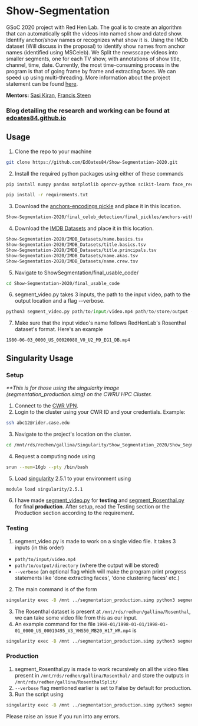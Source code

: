 # Show-Segmentation
GSoC 2020 project with Red Hen Lab. The goal is to create an algorithm that can automatically split the videos into named show and dated show. Identify anchor/show names or recognizes what show it is. Using the IMDb dataset (Will discuss in the proposal) to identify show names from anchor names (identified using MSCeleb). We Split the newsscape videos into smaller segments, one for each TV show, with annotations of show title, channel, time, date. Currently, the most time-consuming process in the program is that of going frame by frame and extracting faces. We can speed up using multi-threading. More information about the project statement can be found <a href="https://sites.google.com/site/distributedlittleredhen/home/the-cognitive-core-research-topics-in-red-hen/the-barnyard/tv-show-segmentation">here</a>. 

<b>Mentors:</b> <a href="https://github.com/eonr">Sasi Kiran</a>, <a href="https://comm.ucla.edu/content/francis-steen-phd">Francis Steen</a>

### Blog detailing the research and working can be found at <a href="https://edoates84.github.io">edoates84.github.io</a>

## Usage
1. Clone the repo to your machine
```bash
git clone https://github.com/EdOates84/Show-Segmentation-2020.git
```
2. Install the required python packages using either of these commands
```bash
pip install numpy pandas matplotlib opencv-python scikit-learn face_recognition wikipedia
``` 

```bash
pip install -r requirements.txt
```
3. Download the <a href="https://drive.google.com/open?id=1AAkCoH1FDuJz4pTOyZv9QCUFPZAHECRI">anchors-encodings pickle</a> and place it in this location.
```bash
Show-Segmentation-2020/final_celeb_detection/final_pickles/anchors-with-TV-encodings.pickle
```
4. Download the <a href="https://drive.google.com/drive/folders/1LpbtUeRHRcEW7Avf4_y_jphe7i-Z0JKU?usp=sharing">IMDB Datasets</a> and place it in this location.
```bash
Show-Segmentation-2020/IMDB_Datasets/name.basics.tsv
Show-Segmentation-2020/IMDB_Datasets/title.basics.tsv
Show-Segmentation-2020/IMDB_Datasets/title.principals.tsv
Show-Segmentation-2020/IMDB_Datasets/name.akas.tsv
Show-Segmentation-2020/IMDB_Datasets/name.crew.tsv
```
5. Navigate to ShowSegmentation/final_usable_code/
```bash
cd Show-Segmentation-2020/final_usable_code
```
6. segment_video.py takes 3 inputs, the path to the input video, path to the output location and a flag --verbose.
```python
python3 segment_video.py path/to/input/video.mp4 path/to/store/output --verbose
```
7. Make sure that the input video's name follows RedHenLab's Rosenthal dataset's format. Here's an example
```
1980-06-03_0000_US_00020088_V0_U2_M9_EG1_DB.mp4
```

## Singularity Usage
### Setup
<i> **This is for those using the singularity image (segmentation_production.simg) on the CWRU HPC Cluster.</i>
1. Connect to the <a href="https://vpnsetup.case.edu/">CWR VPN</a>.
2. Login to the cluster using your CWR ID and your credentials. Example:
```bash
ssh abc12@rider.case.edu
```
3. Navigate to the project's location on the cluster.
```bash
cd /mnt/rds/redhen/gallina/Singularity/Show_Segmentation_2020/Show_Segmentation-2020
```
4. Request a computing node using
```bash
srun --mem=16gb --pty /bin/bash
```
5. Load <a href="http://singularity.lbl.gov/">singularity</a> 2.5.1 to your environment using
```bash
module load singularity/2.5.1
```
6. I have made <a href="https://github.com/EdOates84/Show-Segmentation-2020/blob/master/final_usable_code/segment_video.py">segment_video.py</a> for <b>testing</b> and <a href="https://github.com/EdOates84/Show-Segmentation-2020/blob/master/final_usable_code/segment_Rosenthal.py">segment_Rosenthal.py</a> for final <b>production</b>. After setup, read the Testing section or the Production section according to the requirement.

### Testing
1. segment_video.py is made to work on a single video file. It takes 3 inputs (in this order)
*  ```path/to/input/video.mp4```
*  ```path/to/output/directory``` (where the output will be stored)
*  ```--verbose``` (an optional flag which will make the program print progress statements like 'done extracting faces', 'done clustering faces' etc.)
2. The main command is of the form
```bash
singularity exec -B /mnt ../segmentation_production.simg python3 segment_video.py {INPUT_VIDEO_PATH} {OUTPUT_PATH} {--verbose}
```
3. The Rosenthal dataset is present at ```/mnt/rds/redhen/gallina/Rosenthal```, we can take some video file from this as our input.
4. An example command for the file ```1998-01/1998-01-01/1998-01-01_0000_US_00019495_V3_VHS50_MB20_H17_WR.mp4``` is
```bash
singularity exec -B /mnt ../segmentation_production.simg python3 segment_video.py /mnt/rds/redhen/gallina/Rosenthal/1998/1998-01/1998-01-01/1998-01-01_0000_US_00019495_V3_VHS50_MB20_H17_WR.mp4 mnt/path/to/output/directory --verbose
```

### Production
1. segment_Rosenthal.py is made to work recursively on all the video files present in ```/mnt/rds/redhen/gallina/Rosenthal/``` and store the outputs in ```/mnt/rds/redhen/gallina/RosenthalSplit/```
2. ```--verbose``` flag mentioned earlier is set to False by default for production.
3. Run the script using
```bash
singularity exec -B /mnt ../segmentation_production.simg python3 segment_Rosenthal.py
```
Please raise an issue if you run into any errors.
